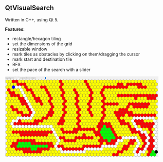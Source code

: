 ## QtVisualSearch
Written in C++, using Qt 5.

**Features**:
- rectangle/hexagon tiling
- set the dimensions of the grid
- resizable window
- mark tiles as obstacles by clicking on them/dragging the cursor
- mark start and destination tile
- BFS
- set the pace of the search with a slider

![Shortest path on a hexagonal grid](doc/hex_path.png)